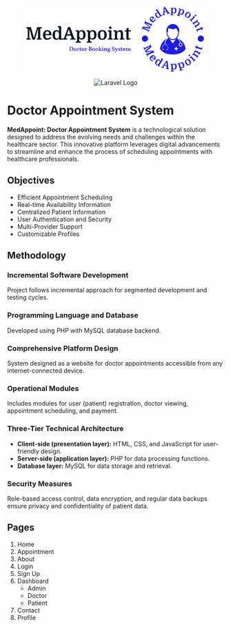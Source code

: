<p align="center">
    <img src="./public/images/logo-light.svg" alt="Laravel Logo" style="width: auto; height: 150px;">
</p> 

<p align="center">
    <img src="https://raw.githubusercontent.com/laravel/art/master/logo-lockup/5%20SVG/2%20CMYK/1%20Full%20Color/laravel-logolockup-cmyk-red.svg" alt="Laravel Logo" style="width: auto; height: 150px;">
</p> 

# Doctor Appointment System

**MedAppoint: Doctor Appointment System** is a technological solution designed to address the evolving needs and challenges within the healthcare sector. This innovative platform leverages digital advancements to streamline and enhance the process of scheduling appointments with healthcare professionals.

## Objectives

- Efficient Appointment Scheduling
- Real-time Availability Information
- Centralized Patient Information
- User Authentication and Security
- Multi-Provider Support
- Customizable Profiles

## Methodology

### Incremental Software Development

Project follows incremental approach for segmented development and testing cycles.

### Programming Language and Database

Developed using PHP with MySQL database backend.

### Comprehensive Platform Design

System designed as a website for doctor appointments accessible from any internet-connected device.

### Operational Modules

Includes modules for user (patient) registration, doctor viewing, appointment scheduling, and payment.

### Three-Tier Technical Architecture

- **Client-side (presentation layer):** HTML, CSS, and JavaScript for user-friendly design.
- **Server-side (application layer):** PHP for data processing functions.
- **Database layer:** MySQL for data storage and retrieval.

### Security Measures

Role-based access control, data encryption, and regular data backups ensure privacy and confidentiality of patient data.

## Pages

1. Home
2. Appointment
3. About
4. Login
5. Sign Up
6. Dashboard
   - Admin
   - Doctor
   - Patient
7. Contact
8. Profile
